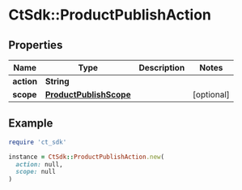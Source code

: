 # CtSdk::ProductPublishAction

## Properties

| Name | Type | Description | Notes |
| ---- | ---- | ----------- | ----- |
| **action** | **String** |  |  |
| **scope** | [**ProductPublishScope**](ProductPublishScope.md) |  | [optional] |

## Example

```ruby
require 'ct_sdk'

instance = CtSdk::ProductPublishAction.new(
  action: null,
  scope: null
)
```

